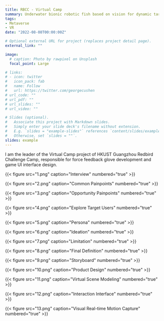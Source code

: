 ```yaml
---
title: RBCC - Virtual Camp
summary: Underwater bionic robotic fish based on vision for dynamic target tracking.
tags:
- Metaverse
- VR
date: "2022-08-08T00:00:00Z"

# Optional external URL for project (replaces project detail page).
external_link: ""

image:
  # caption: Photo by rawpixel on Unsplash
  focal_point: Large

# links:
# - icon: twitter
#   icon_pack: fab
#   name: Follow
#   url: https://twitter.com/georgecushen
# url_code: ""
# url_pdf: ""
# url_slides: ""
# url_video: ""

# Slides (optional).
#   Associate this project with Markdown slides.
#   Simply enter your slide deck's filename without extension.
#   E.g. `slides = "example-slides"` references `content/slides/example-slides.md`.
#   Otherwise, set `slides = ""`.
slides: example
---
```


I am the leader of the Virtual Camp project of HKUST Guangzhou Redbird Challenge Camp, responsible for force feedback glove development and game UI interface design.

{{< figure src="1.png" caption="Interview" numbered="true" >}}

{{< figure src="2.png" caption="Common Painpoints" numbered="true" >}}

{{< figure src="3.png" caption="Opportunity Painpoints" numbered="true" >}}

{{< figure src="4.png" caption="Explore Target Users" numbered="true" >}}

{{< figure src="5.png" caption="Persona" numbered="true" >}}

{{< figure src="6.png" caption="Ideation" numbered="true" >}}

{{< figure src="7.png" caption="Limitation" numbered="true" >}}

{{< figure src="8.png" caption="Final Definition" numbered="true" >}}

{{< figure src="9.png" caption="Storyboard" numbered="true" >}}

{{< figure src="10.png" caption="Product Design" numbered="true" >}}

{{< figure src="11.png" caption="Virtual Scene Modeling" numbered="true" >}}

{{< figure src="12.png" caption="Interaction Interface" numbered="true" >}}

{{< figure src="13.png" caption="Visual Real-time Motion Capture" numbered="true" >}}